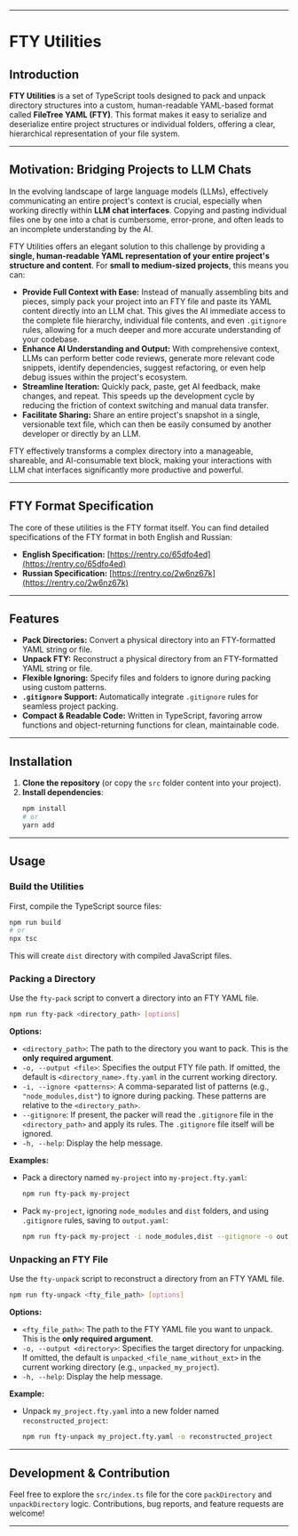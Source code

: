-----

# FTY Utilities

## Introduction

**FTY Utilities** is a set of TypeScript tools designed to pack and unpack directory structures into a custom, human-readable YAML-based format called **FileTree YAML (FTY)**. This format makes it easy to serialize and deserialize entire project structures or individual folders, offering a clear, hierarchical representation of your file system.

---

## Motivation: Bridging Projects to LLM Chats

In the evolving landscape of large language models (LLMs), effectively communicating an entire project's context is crucial, especially when working directly within **LLM chat interfaces**. Copying and pasting individual files one by one into a chat is cumbersome, error-prone, and often leads to an incomplete understanding by the AI.

FTY Utilities offers an elegant solution to this challenge by providing a **single, human-readable YAML representation of your entire project's structure and content**. For **small to medium-sized projects**, this means you can:

* **Provide Full Context with Ease:** Instead of manually assembling bits and pieces, simply pack your project into an FTY file and paste its YAML content directly into an LLM chat. This gives the AI immediate access to the complete file hierarchy, individual file contents, and even `.gitignore` rules, allowing for a much deeper and more accurate understanding of your codebase.
* **Enhance AI Understanding and Output:** With comprehensive context, LLMs can perform better code reviews, generate more relevant code snippets, identify dependencies, suggest refactoring, or even help debug issues within the project's ecosystem.
* **Streamline Iteration:** Quickly pack, paste, get AI feedback, make changes, and repeat. This speeds up the development cycle by reducing the friction of context switching and manual data transfer.
* **Facilitate Sharing:** Share an entire project's snapshot in a single, versionable text file, which can then be easily consumed by another developer or directly by an LLM.

FTY effectively transforms a complex directory into a manageable, shareable, and AI-consumable text block, making your interactions with LLM chat interfaces significantly more productive and powerful.

---

## FTY Format Specification

The core of these utilities is the FTY format itself. You can find detailed specifications of the FTY format in both English and Russian:

  * **English Specification:** [https://rentry.co/65dfo4ed](https://rentry.co/65dfo4ed)
  * **Russian Specification:** [https://rentry.co/2w6nz67k](https://rentry.co/2w6nz67k)

-----

## Features

  * **Pack Directories:** Convert a physical directory into an FTY-formatted YAML string or file.
  * **Unpack FTY:** Reconstruct a physical directory from an FTY-formatted YAML string or file.
  * **Flexible Ignoring:** Specify files and folders to ignore during packing using custom patterns.
  * **`.gitignore` Support:** Automatically integrate `.gitignore` rules for seamless project packing.
  * **Compact & Readable Code:** Written in TypeScript, favoring arrow functions and object-returning functions for clean, maintainable code.

-----

## Installation

1.  **Clone the repository** (or copy the `src` folder content into your project).
2.  **Install dependencies**:
    ```bash
    npm install
    # or
    yarn add
    ```

-----

## Usage

### Build the Utilities

First, compile the TypeScript source files:

```bash
npm run build
# or
npx tsc
```

This will create `dist` directory with compiled JavaScript files.

### Packing a Directory

Use the `fty-pack` script to convert a directory into an FTY YAML file.

```bash
npm run fty-pack <directory_path> [options]
```

**Options:**

  * `<directory_path>`: The path to the directory you want to pack. This is the **only required argument**.
  * `-o, --output <file>`: Specifies the output FTY file path. If omitted, the default is `<directory_name>.fty.yaml` in the current working directory.
  * `-i, --ignore <patterns>`: A comma-separated list of patterns (e.g., `"node_modules,dist"`) to ignore during packing. These patterns are relative to the `<directory_path>`.
  * `--gitignore`: If present, the packer will read the `.gitignore` file in the `<directory_path>` and apply its rules. The `.gitignore` file itself will be ignored.
  * `-h, --help`: Display the help message.

**Examples:**

  * Pack a directory named `my-project` into `my-project.fty.yaml`:
    ```bash
    npm run fty-pack my-project
    ```
  * Pack `my-project`, ignoring `node_modules` and `dist` folders, and using `.gitignore` rules, saving to `output.yaml`:
    ```bash
    npm run fty-pack my-project -i node_modules,dist --gitignore -o output.yaml
    ```

### Unpacking an FTY File

Use the `fty-unpack` script to reconstruct a directory from an FTY YAML file.

```bash
npm run fty-unpack <fty_file_path> [options]
```

**Options:**

  * `<fty_file_path>`: The path to the FTY YAML file you want to unpack. This is the **only required argument**.
  * `-o, --output <directory>`: Specifies the target directory for unpacking. If omitted, the default is `unpacked_<file_name_without_ext>` in the current working directory (e.g., `unpacked_my_project`).
  * `-h, --help`: Display the help message.

**Example:**

  * Unpack `my_project.fty.yaml` into a new folder named `reconstructed_project`:
    ```bash
    npm run fty-unpack my_project.fty.yaml -o reconstructed_project
    ```

-----

## Development & Contribution

Feel free to explore the `src/index.ts` file for the core `packDirectory` and `unpackDirectory` logic. Contributions, bug reports, and feature requests are welcome\!

-----